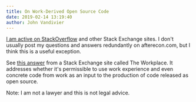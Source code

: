 ```yaml
---
title: On Work-Derived Open Source Code
date: 2019-02-14 13:19:40
author: John Vandivier
---
```




<!-- wp:paragraph -->
<p><a href=\"https://stackoverflow.com/users/3931488/john-vandivier\">I am active on StackOverflow</a> and other Stack Exchange sites. I don't usually post my questions and answers redundantly on afterecon.com, but I think this is a useful exception.</p>
<!-- /wp:paragraph -->

<!-- wp:paragraph -->
<p>See <a href=\"https://workplace.stackexchange.com/a/129095/99290\">this answer</a> from a Stack Exchange site called The Workplace. It addresses whether it's permissible to use work experience and even concrete code from work as an input to the production of code released as open source.</p>
<!-- /wp:paragraph -->

<!-- wp:paragraph -->
<p>Note: I am not a lawyer and this is not legal advice.</p>
<!-- /wp:paragraph -->